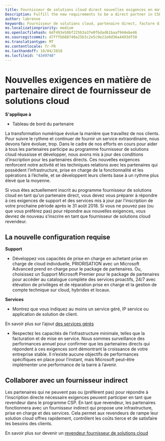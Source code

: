 ```yaml
---
title: Fournisseur de solutions cloud direct nouvelles exigences en matière de partenaire | L’espace partenaires
Description: Fulfill the new requirements to be a direct partner in CSP
author: labrenne
keywords: Fournisseur de solutions cloud, partenaire direct, facture direct, configuration requise
ms.localizationpriority: medium
ms.openlocfilehash: 6df493e50bf225b3a37e0fbdad61baaf944ebe46
ms.sourcegitcommit: d7fffbb88740a25b3c2e5c9e21e0d36a4493df50
ms.translationtype: MT
ms.contentlocale: fr-FR
ms.lasthandoff: 10/04/2018
ms.locfileid: "4349748"
---
```

# <a name="csp-direct-partner-new-requirements"></a>Nouvelles exigences en matière de partenaire direct de fournisseur de solutions cloud

**S'applique à**

- Tableau de bord du partenaire

La transformation numérique évolue la manière que travaillez de nos clients. Pour suivre le rythme et continuer de fournir un service extraordinaire, nous devons faire évoluer, trop. Dans le cadre de nos efforts en cours pour aider à tous les partenaires participe au programme fournisseur de solutions cloud réussisse et développer, nous avons mis à jour des conditions d’inscription pour les partenaires directs. Ces nouvelles exigences renforcent notre activité et les techniques relations avec les partenaires qui possèdent l’infrastructure, prise en charge de la fonctionnalité et les opérations à l’échelle, et se développent leurs clients base à un rythme plus élevé que la moyenne.

Si vous êtes actuellement inscrit au programme fournisseur de solutions cloud en tant qu’un partenaire direct, vous devez vous préparer à répondre à ces exigences de support et des services mis à jour par l’inscription de votre prochaine période après le 31 août 2018. Si vous ne pouvez pas (ou que vous préférez pas) pour répondre aux nouvelles exigences, vous devrez de nouveau s’inscrire en tant que fournisseur de solutions cloud revendeur.

## <a name="the-new-requirements"></a>La nouvelle configuration requise

**Support**

- Développez vos capacités de prise en charge en achetant prise en charge de cloud individuelle, PRIORISATION avec un Microsoft Advanced prend en charge pour le package de partenaires. Ou, choisissez un Support Microsoft Premier pour le package de partenaires pour accéder au catalogue complète des services proactifs, 24/7 avec élévation de privilèges et de réparation prise en charge et la gestion de compte technique sur cloud, hybrides et locaux. 

**Services**

- Montrez que vous indiquez au moins un service géré, IP service ou application de solution de client. 

En savoir plus sur l’ajout [des services gérés](https://partner.microsoft.com/business-opportunities/managed-services-provider) 

- Respectez les capacités de l’infrastructure minimale, telles que la facturation et de mise en service.
Nous sommes surveillance des performances annuel pour confirmer que les partenaires directs qui répondent à ces exigences sont démontrant la croissance de votre entreprise stable. Il n’existe aucune objectifs de performances spécifiques en place pour l’instant, mais Microsoft peut-être implémenter une performance de la barre à l’avenir. 

## <a name="working-with-an-indirect-provider"></a>Collaborer avec un fournisseur indirect

Les partenaires qui ne peuvent pas ou (préfèrent pas) pour répondre à l’inscription directe nécessaire exigences peuvent participer en tant que revendeur dans le programme CSP. En tant que revendeur, les partenaires fonctionnera avec un fournisseur indirect qui propose une infrastructure, prise en charge et des services. Cela permet aux revendeurs de rampe leur solution cloud offres rapidement, contrôlent les coûts tierce et de satisfaire les besoins des clients.  

En savoir plus sur devenir un [revendeur fournisseur de solutions cloud](https://partner.microsoft.com/cloud-solution-provider)



